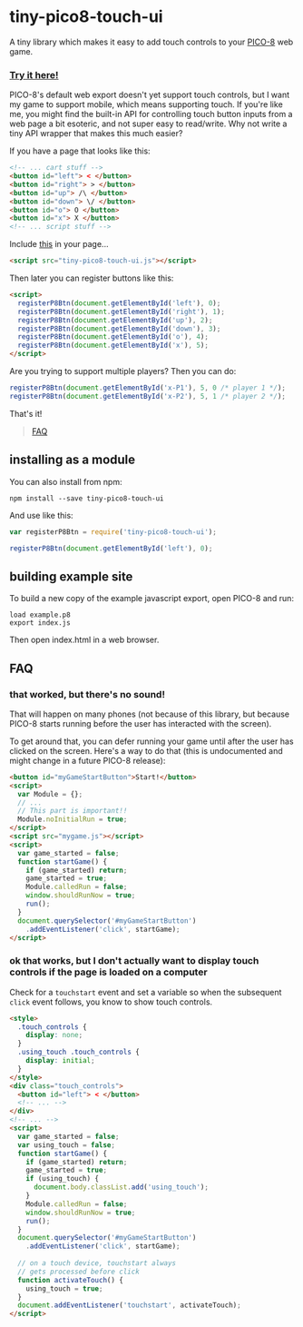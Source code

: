 # tiny-pico8-touch-ui

A tiny library which makes it easy to add touch controls to your [PICO-8](https://www.lexaloffle.com/pico-8.php) web game.

### [Try it here!](https://benwiley4000.github.io/tiny-pico8-touch-ui/)

PICO-8's default web export doesn't yet support touch controls, but I want my game to support mobile, which means supporting touch. If you're like me, you might find the built-in API for controlling touch button inputs from a web page a bit esoteric, and not super easy to read/write. Why not write a tiny API wrapper that makes this much easier?

If you have a page that looks like this:

```html
<!-- ... cart stuff -->
<button id="left"> < </button>
<button id="right"> > </button>
<button id="up"> /\ </button>
<button id="down"> \/ </button>
<button id="o"> O </button>
<button id="x"> X </button>
<!-- ... script stuff -->
```

Include [this](tiny-pico8-touch-ui.js) in your page...

```html
<script src="tiny-pico8-touch-ui.js"></script>
```

Then later you can register buttons like this:

```html
<script>
  registerP8Btn(document.getElementById('left'), 0);
  registerP8Btn(document.getElementById('right'), 1);
  registerP8Btn(document.getElementById('up'), 2);
  registerP8Btn(document.getElementById('down'), 3);
  registerP8Btn(document.getElementById('o'), 4);
  registerP8Btn(document.getElementById('x'), 5);
</script>
```

Are you trying to support multiple players? Then you can do:

```js
registerP8Btn(document.getElementById('x-P1'), 5, 0 /* player 1 */);
registerP8Btn(document.getElementById('x-P2'), 5, 1 /* player 2 */);
```

That's it!

> [FAQ](#faq)

## installing as a module

You can also install from npm:

```console
npm install --save tiny-pico8-touch-ui
```

And use like this:

```js
var registerP8Btn = require('tiny-pico8-touch-ui');

registerP8Btn(document.getElementById('left'), 0);
```

## building example site

To build a new copy of the example javascript export, open PICO-8 and run:

```console
load example.p8
export index.js
```

Then open index.html in a web browser.

## FAQ

### that worked, but there's no sound!

That will happen on many phones (not because of this library, but because PICO-8 starts running before the user has interacted with the screen).

To get around that, you can defer running your game until after the user has clicked on the screen. Here's a way to do that (this is undocumented and might change in a future PICO-8 release):

```html
<button id="myGameStartButton">Start!</button>
<script>
  var Module = {};
  // ...
  // This part is important!!
  Module.noInitialRun = true;
</script>
<script src="mygame.js"></script>
<script>
  var game_started = false;
  function startGame() {
    if (game_started) return;
    game_started = true;
    Module.calledRun = false;
    window.shouldRunNow = true;
    run();
  }
  document.querySelector('#myGameStartButton')
    .addEventListener('click', startGame);
</script>
```

### ok that works, but I don't actually want to display touch controls if the page is loaded on a computer

Check for a `touchstart` event and set a variable so when the subsequent `click` event follows, you know to show touch controls.

```html
<style>
  .touch_controls {
    display: none;
  }
  .using_touch .touch_controls {
    display: initial;
  }
</style>
<div class="touch_controls">
  <button id="left"> < </button>
  <!-- ... -->
</div>
<!-- ... -->
<script>
  var game_started = false;
  var using_touch = false;
  function startGame() {
    if (game_started) return;
    game_started = true;
    if (using_touch) {
      document.body.classList.add('using_touch');
    }
    Module.calledRun = false;
    window.shouldRunNow = true;
    run();
  }
  document.querySelector('#myGameStartButton')
    .addEventListener('click', startGame);
  
  // on a touch device, touchstart always
  // gets processed before click
  function activateTouch() {
    using_touch = true;
  }
  document.addEventListener('touchstart', activateTouch);
</script>
```
